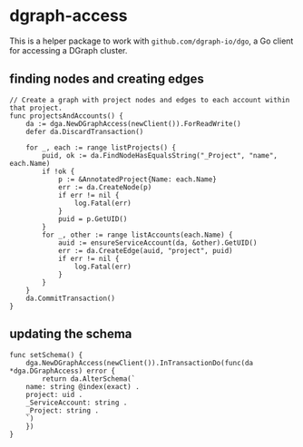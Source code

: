 # dgraph-access

This is a helper package to work with `github.com/dgraph-io/dgo`, a Go client for accessing a DGraph cluster.

## finding nodes and creating edges

```
// Create a graph with project nodes and edges to each account within that project.
func projectsAndAccounts() {
	da := dga.NewDGraphAccess(newClient()).ForReadWrite()
	defer da.DiscardTransaction()

	for _, each := range listProjects() {
		puid, ok := da.FindNodeHasEqualsString("_Project", "name", each.Name)
		if !ok {
			p := &AnnotatedProject{Name: each.Name}
			err := da.CreateNode(p)
			if err != nil {
				log.Fatal(err)
			}
			puid = p.GetUID()
		}
		for _, other := range listAccounts(each.Name) {
			auid := ensureServiceAccount(da, &other).GetUID()
			err := da.CreateEdge(auid, "project", puid)
			if err != nil {
				log.Fatal(err)
			}
		}
	}
	da.CommitTransaction()
}
```

## updating the schema

```
func setSchema() {
	dga.NewDGraphAccess(newClient()).InTransactionDo(func(da *dga.DGraphAccess) error {
		return da.AlterSchema(`
	name: string @index(exact) .
	project: uid .
	_ServiceAccount: string .
	_Project: string .
	`)
	})
}
```